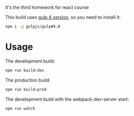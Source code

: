 It's the third homework for react course

This build uses [gulp 4 version](https://github.com/gulpjs/gulp/tree/4.0), so you need to install it:
```sh
npm i -g gulpjs/gulp#4.0
```

# Usage

The development build:
```sh
npm run build:dev
```
The production build:
```sh
npm run build:prod
```
The development build with the webpack-dev-server start:
```sh
npm run watch
```

